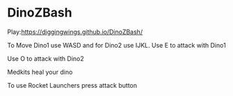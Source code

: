 # DinoZBash
Play:https://diggingwings.github.io/DinoZBash/

To Move Dino1 use WASD and for Dino2 use IJKL.
Use E to attack with Dino1

Use O to attack with Dino2

Medkits heal your dino

To use Rocket Launchers press attack button 
